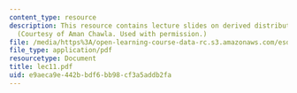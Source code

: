 ```yaml
---
content_type: resource
description: This resource contains lecture slides on derived distributions to statistics.
  (Courtesy of Aman Chawla. Used with permission.)
file: /media/https%3A/open-learning-course-data-rc.s3.amazonaws.com/esd-86-models-data-and-inference-for-socio-technical-systems-spring-2007/e9aeca9e442bbdf6bb98cf3a5addb2fa_lec11.pdf
file_type: application/pdf
resourcetype: Document
title: lec11.pdf
uid: e9aeca9e-442b-bdf6-bb98-cf3a5addb2fa
---
```

